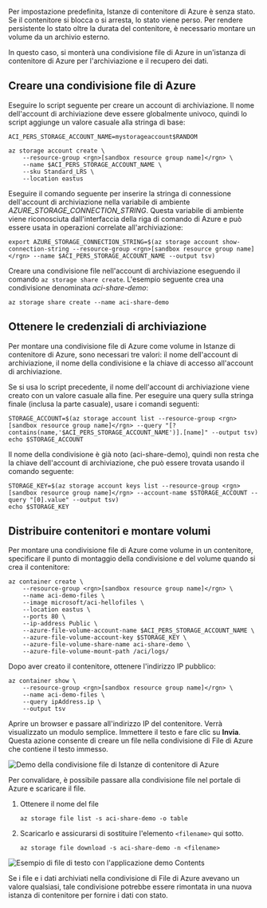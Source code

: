 Per impostazione predefinita, Istanze di contenitore di Azure è senza stato. Se il contenitore si blocca o si arresta, lo stato viene perso. Per rendere persistente lo stato oltre la durata del contenitore, è necessario montare un volume da un archivio esterno.

In questo caso, si monterà una condivisione file di Azure in un'istanza di contenitore di Azure per l'archiviazione e il recupero dei dati.

## <a name="create-an-azure-file-share"></a>Creare una condivisione file di Azure

Eseguire lo script seguente per creare un account di archiviazione. Il nome dell'account di archiviazione deve essere globalmente univoco, quindi lo script aggiunge un valore casuale alla stringa di base:

```azurecli
ACI_PERS_STORAGE_ACCOUNT_NAME=mystorageaccount$RANDOM

az storage account create \
    --resource-group <rgn>[sandbox resource group name]</rgn> \
    --name $ACI_PERS_STORAGE_ACCOUNT_NAME \
    --sku Standard_LRS \
    --location eastus
```

Eseguire il comando seguente per inserire la stringa di connessione dell'account di archiviazione nella variabile di ambiente *AZURE_STORAGE_CONNECTION_STRING*. Questa variabile di ambiente viene riconosciuta dall'interfaccia della riga di comando di Azure e può essere usata in operazioni correlate all'archiviazione:

```azurecli
export AZURE_STORAGE_CONNECTION_STRING=$(az storage account show-connection-string --resource-group <rgn>[sandbox resource group name]</rgn> --name $ACI_PERS_STORAGE_ACCOUNT_NAME --output tsv)
```

Creare una condivisione file nell'account di archiviazione eseguendo il comando `az storage share create`. L'esempio seguente crea una condivisione denominata *aci-share-demo*:

```azurecli
az storage share create --name aci-share-demo
```

## <a name="get-storage-credentials"></a>Ottenere le credenziali di archiviazione

Per montare una condivisione file di Azure come volume in Istanze di contenitore di Azure, sono necessari tre valori: il nome dell'account di archiviazione, il nome della condivisione e la chiave di accesso all'account di archiviazione.

Se si usa lo script precedente, il nome dell'account di archiviazione viene creato con un valore casuale alla fine. Per eseguire una query sulla stringa finale (inclusa la parte casuale), usare i comandi seguenti:

```azurecli
STORAGE_ACCOUNT=$(az storage account list --resource-group <rgn>[sandbox resource group name]</rgn> --query "[?contains(name,'$ACI_PERS_STORAGE_ACCOUNT_NAME')].[name]" --output tsv)
echo $STORAGE_ACCOUNT
```

Il nome della condivisione è già noto (aci-share-demo), quindi non resta che la chiave dell'account di archiviazione, che può essere trovata usando il comando seguente:

```azurecli
STORAGE_KEY=$(az storage account keys list --resource-group <rgn>[sandbox resource group name]</rgn> --account-name $STORAGE_ACCOUNT --query "[0].value" --output tsv)
echo $STORAGE_KEY
```

## <a name="deploy-container-and-mount-volume"></a>Distribuire contenitori e montare volumi

Per montare una condivisione file di Azure come volume in un contenitore, specificare il punto di montaggio della condivisione e del volume quando si crea il contenitore:

```azurecli
az container create \
    --resource-group <rgn>[sandbox resource group name]</rgn> \
    --name aci-demo-files \
    --image microsoft/aci-hellofiles \
    --location eastus \
    --ports 80 \
    --ip-address Public \
    --azure-file-volume-account-name $ACI_PERS_STORAGE_ACCOUNT_NAME \
    --azure-file-volume-account-key $STORAGE_KEY \
    --azure-file-volume-share-name aci-share-demo \
    --azure-file-volume-mount-path /aci/logs/
```

Dopo aver creato il contenitore, ottenere l'indirizzo IP pubblico:

```azurecli
az container show \
    --resource-group <rgn>[sandbox resource group name]</rgn> \
    --name aci-demo-files \
    --query ipAddress.ip \
    --output tsv
```

Aprire un browser e passare all'indirizzo IP del contenitore. Verrà visualizzato un modulo semplice. Immettere il testo e fare clic su **Invia**. Questa azione consente di creare un file nella condivisione di File di Azure che contiene il testo immesso.

![Demo della condivisione file di Istanze di contenitore di Azure](../media/5-files-ui.png)

Per convalidare, è possibile passare alla condivisione file nel portale di Azure e scaricare il file.

1. Ottenere il nome del file

    ```azurecli
    az storage file list -s aci-share-demo -o table
    ```

1. Scaricarlo e assicurarsi di sostituire l'elemento `<filename>` qui sotto.

    ```azurecli
    az storage file download -s aci-share-demo -n <filename>
    ```
    
![Esempio di file di testo con l'applicazione demo Contents](../media/5-sample-text.png)

Se i file e i dati archiviati nella condivisione di File di Azure avevano un valore qualsiasi, tale condivisione potrebbe essere rimontata in una nuova istanza di contenitore per fornire i dati con stato.